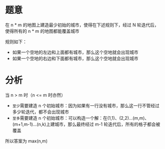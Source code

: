 # 题意
在 n * m 的地图上建造最少初始的城市，使得在下述规则下，经过 N 轮迭代后，使得所有的 n * m 的地图都能覆盖城市  

规则如下：  
- 如果一个空地的左边和上面都有城市，那么这个空地就会出现城市  
- 如果一个空地的右边和下面都有城市，那么这个空地就会出现城市

# 分析
当 n > m 时（n <= m 时亦然）  
- `至少`需要建造 n 个初始城市：因为如果有一行没有城市，那么这一行不管经过多少轮迭代，都不会出现城市  
- `至多`需要建造 n 个初始城市：可以构造一个解：在(1,1)、(2,2)...(m,m)、(m+1,m-1)...(n,k)上建城市，那么最终经过 m-1 轮迭代后，所有的格子都会被覆盖  

所以答案为 max(n,m)